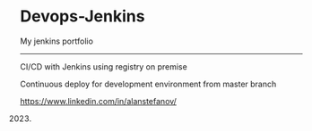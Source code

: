 # Devops-Jenkins

My jenkins portfolio

--------

CI/CD with Jenkins using registry on premise


Continuous deploy for development environment from master branch


https://www.linkedin.com/in/alanstefanov/


 2023.